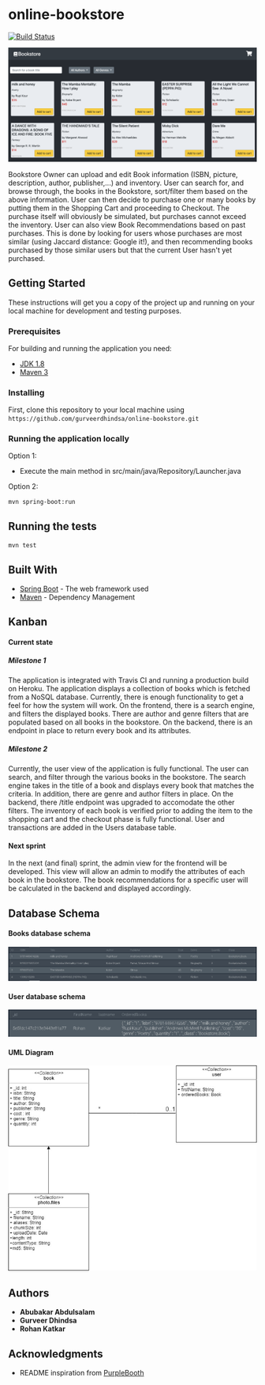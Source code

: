 # online-bookstore
[![Build Status](https://travis-ci.com/gurveerdhindsa/online-bookstore.svg?token=Q7Wj8LGyEKmLYx5gvdog&branch=master)](https://travis-ci.com/gurveerdhindsa/online-bookstore)

<p align="center">
  <img src="screenshots/web/milestone-2-web-application.png">
</p>

Bookstore Owner can upload and edit Book information (ISBN, picture, description, author, publisher,...) and inventory. User can search for, and browse through, the books in the Bookstore, sort/filter them based on the above information. User can then decide to purchase one or many books by putting them in the Shopping Cart and proceeding to Checkout. The purchase itself will obviously be simulated, but purchases cannot exceed the inventory. User can also view Book Recommendations based on past purchases. This is done by looking for users whose purchases are most similar (using Jaccard distance: Google it!), and then recommending books purchased by those similar users but that the current User hasn't yet purchased.

## Getting Started
These instructions will get you a copy of the project up and running on your local machine for development and testing purposes.

### Prerequisites
For building and running the application you need:
- [JDK 1.8](http://www.oracle.com/technetwork/java/javase/downloads/jdk8-downloads-2133151.html)
- [Maven 3](https://maven.apache.org)

### Installing
First, clone this repository to your local machine using `https://github.com/gurveerdhindsa/online-bookstore.git`

### Running the application locally
Option 1:
- Execute the main method in src/main/java/Repository/Launcher.java

Option 2:
```
mvn spring-boot:run
```

## Running the tests
```
mvn test
```

## Built With
* [Spring Boot](https://spring.io/projects/spring-boot) - The web framework used
* [Maven](https://maven.apache.org/) - Dependency Management

## Kanban
#### Current state
##### Milestone 1
The application is integrated with Travis CI and running a production build on Heroku. The application displays a collection of books which is fetched from a NoSQL database. Currently, there is enough functionality to get a feel for how the system will work. On the frontend, there is a search engine, and filters the displayed books. There are author and genre filters that are populated based on all books in the bookstore. On the backend, there is an endpoint in place to return every book and its attributes.
##### Milestone 2
Currently, the user view of the application is fully functional. The user can search, and filter through the various books in the bookstore. The search engine takes in the title of a book and displays every book that matches the criteria. In addition, there are genre and author filters in place. On the backend, there /title endpoint was upgraded to accomodate the other filters. The inventory of each book is verified prior to adding the item to the shopping cart and the checkout phase is fully functional. User and transactions are added in the Users database table. 

#### Next sprint
In the next (and final) sprint, the admin view for the frontend will be developed. This view will allow an admin to modify the attributes of each book in the bookstore. The book recommendations for a specific user will be calculated in the backend and displayed accordingly.

## Database Schema
#### Books database schema
![Books database schema](screenshots/database/db-schema-books.png)

#### User database schema
![User database schema](screenshots/database/db-schema-user.png)


#### UML Diagram 
![Uml Diagram](screenshots/database/UML.jpg)

## Authors
* **Abubakar Abdulsalam**
* **Gurveer Dhindsa**
* **Rohan Katkar**

## Acknowledgments
* README inspiration from [PurpleBooth](https://gist.github.com/PurpleBooth/109311bb0361f32d87a2)
